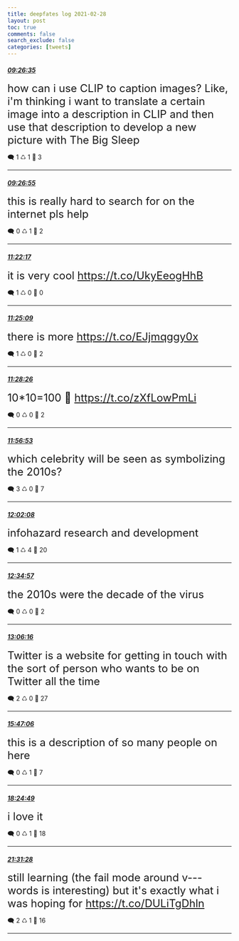 ```yaml
---
title: deepfates log 2021-02-28
layout: post
toc: true
comments: false
search_exclude: false
categories: [tweets]
---
```



#### <a href = "https://twitter.com/deepfates/status/1366062249589227525">*09:26:35*</a>

<font size="5">how can i use CLIP to caption images?   Like, i'm thinking i want to translate a certain image into a description in CLIP and then use that description to develop a new picture with The Big Sleep</font>



🗨️ 1 ♺ 1 🤍  3   

---
    
#### <a href = "https://twitter.com/deepfates/status/1366062333387276288">*09:26:55*</a>

<font size="5">this is really hard to search for on the internet pls help</font>



🗨️ 0 ♺ 1 🤍  2   

---
    
#### <a href = "https://twitter.com/deepfates/status/1366091368158941192">*11:22:17*</a>

<font size="5">it is very cool  https://t.co/UkyEeogHhB</font>



🗨️ 1 ♺ 0 🤍  0   

---
    
#### <a href = "https://twitter.com/deepfates/status/1366092091181445121">*11:25:09*</a>

<font size="5">there is more   https://t.co/EJjmqggy0x</font>



🗨️ 1 ♺ 0 🤍  2   

---
    
#### <a href = "https://twitter.com/deepfates/status/1366092916947582976">*11:28:26*</a>

<font size="5">10*10=100 🤔  https://t.co/zXfLowPmLi</font>



🗨️ 0 ♺ 0 🤍  2   

---
    
#### <a href = "https://twitter.com/deepfates/status/1366100076444065792">*11:56:53*</a>

<font size="5">which celebrity will be seen as symbolizing the 2010s?</font>



🗨️ 3 ♺ 0 🤍  7   

---
    
#### <a href = "https://twitter.com/deepfates/status/1366101397603717120">*12:02:08*</a>

<font size="5">infohazard research and development</font>



🗨️ 1 ♺ 4 🤍  20   

---
    
#### <a href = "https://twitter.com/deepfates/status/1366109654225326082">*12:34:57*</a>

<font size="5">the 2010s were the decade of the virus</font>



🗨️ 0 ♺ 0 🤍  2   

---
    
#### <a href = "https://twitter.com/deepfates/status/1366117534563528709">*13:06:16*</a>

<font size="5">Twitter is a website for getting in touch with the sort of person who wants to be on Twitter all the time</font>



🗨️ 2 ♺ 0 🤍  27   

---
    
#### <a href = "https://twitter.com/deepfates/status/1366158009890607112">*15:47:06*</a>

<font size="5">this is a description of so many people on here</font>



🗨️ 0 ♺ 1 🤍  7   

---
    
#### <a href = "https://twitter.com/deepfates/status/1366197700849467395">*18:24:49*</a>

<font size="5">i love it</font>



🗨️ 0 ♺ 1 🤍  18   

---
    
#### <a href = "https://twitter.com/deepfates/status/1366244673019379712">*21:31:28*</a>

<font size="5">still learning (the fail mode around v--- words is interesting) but it's exactly what i was hoping for  https://t.co/DULiTgDhln</font>



🗨️ 2 ♺ 1 🤍  16   

---
    
            

